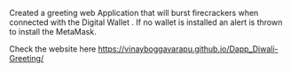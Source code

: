 Created a greeting web Application that will burst firecrackers when connected with the Digital Wallet . If no wallet is installed an alert is thrown to install the MetaMask.


Check the website here https://vinayboggavarapu.github.io/Dapp_Diwali-Greeting/
